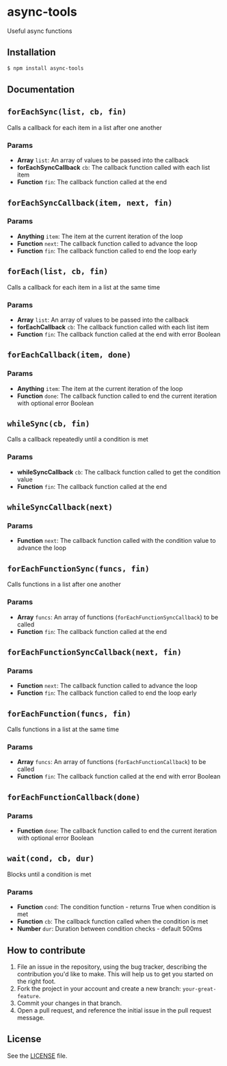 # async-tools
Useful async functions

## Installation

```sh
$ npm install async-tools
```

## Documentation
## `forEachSync(list, cb, fin)`
Calls a callback for each item in a list after one another

### Params
- **Array** `list`: An array of values to be passed into the callback
- **forEachSyncCallback** `cb`: The callback function called with each list item
- **Function** `fin`: The callback function called at the end

## `forEachSyncCallback(item, next, fin)`

### Params
- **Anything** `item`: The item at the current iteration of the loop
- **Function** `next`: The callback function called to advance the loop
- **Function** `fin`: The callback function called to end the loop early

## `forEach(list, cb, fin)`
Calls a callback for each item in a list at the same time

### Params
- **Array** `list`: An array of values to be passed into the callback
- **forEachCallback** `cb`: The callback function called with each list item
- **Function** `fin`: The callback function called at the end with error Boolean

## `forEachCallback(item, done)`

### Params
- **Anything** `item`: The item at the current iteration of the loop
- **Function** `done`: The callback function called to end the current iteration with optional error Boolean

## `whileSync(cb, fin)`
Calls a callback repeatedly until a condition is met

### Params
- **whileSyncCallback** `cb`: The callback function called to get the condition value
- **Function** `fin`: The callback function called at the end

## `whileSyncCallback(next)`

### Params
- **Function** `next`: The callback function called with the condition value to advance the loop

## `forEachFunctionSync(funcs, fin)`
Calls functions in a list after one another

### Params
- **Array** `funcs`: An array of functions (`forEachFunctionSyncCallback`) to be called
- **Function** `fin`: The callback function called at the end

## `forEachFunctionSyncCallback(next, fin)`

### Params
- **Function** `next`: The callback function called to advance the loop
- **Function** `fin`: The callback function called to end the loop early

## `forEachFunction(funcs, fin)`
Calls functions in a list at the same time

### Params
- **Array** `funcs`: An array of functions (`forEachFunctionCallback`) to be called
- **Function** `fin`: The callback function called at the end with error Boolean

## `forEachFunctionCallback(done)`

### Params
- **Function** `done`: The callback function called to end the current iteration with optional error Boolean

## `wait(cond, cb, dur)`
Blocks until a condition is met

### Params
- **Function** `cond`: The condition function - returns True when condition is met
- **Function** `cb`: The callback function called when the condition is met
- **Number** `dur`: Duration between condition checks - default 500ms



## How to contribute

1. File an issue in the repository, using the bug tracker, describing the
   contribution you'd like to make. This will help us to get you started on the
   right foot.
2. Fork the project in your account and create a new branch:
   `your-great-feature`.
3. Commit your changes in that branch.
4. Open a pull request, and reference the initial issue in the pull request
   message.

## License
See the [LICENSE](./LICENSE) file.
